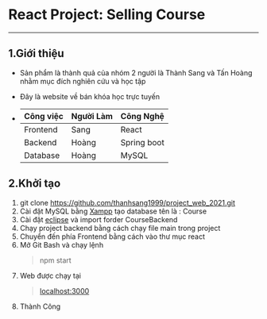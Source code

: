 # React Project: Selling Course

---

## 1.Giới thiệu

- Sản phẩm là thành quả của nhóm 2 người là Thành Sang và Tấn Hoàng nhằm mục đích nghiên cứu và học tập
- Đây là website về bán khóa học trực tuyến

- | Công việc | Người Làm | Công Nghệ   |
  | --------- | --------- | ----------- |
  | Frontend  | Sang      | React       |
  | Backend   | Hoàng     | Spring boot |
  | Database  | Hoàng     | MySQL       |

## 2.Khởi tạo

1. git clone https://github.com/thanhsang1999/project_web_2021.git
2. Cài đặt MySQL bằng [Xampp](https://www.apachefriends.org/index.html) tạo database tên là : Course
3. Cài đặt [eclipse](https://www.eclipse.org/downloads/) và import forder CourseBackend
4. Chạy project backend bằng cách chạy file main trong project
5. Chuyển đến phía Frontend bằng cách vào thư mục react
6. Mở Git Bash và chạy lệnh
   > npm start
7. Web được chạy tại
   > [localhost:3000](http://localhost:3000/)
8. Thành Công
